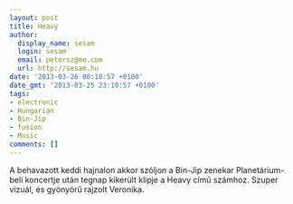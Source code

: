 ```yaml
---
layout: post
title: Heavy
author:
  display_name: sesam
  login: sesam
  email: petersz@me.com
  url: http://sesam.hu
date: '2013-03-26 00:10:57 +0100'
date_gmt: '2013-03-25 23:10:57 +0100'
tags:
- electronic
- Hungarian
- Bin-Jip
- fusion
- Music
comments: []
---
```


A behavazott keddi hajnalon akkor szóljon a Bin-Jip zenekar Planetárium-beli koncertje után tegnap kikerült klipje a Heavy című számhoz. Szuper vizuál, és gyönyörű rajzolt Veronika.
